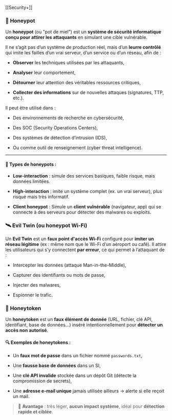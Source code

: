 [[Security+]]
### 🍯 **Honeypot**

Un **honeypot** (ou "pot de miel") est un **système de sécurité informatique conçu pour attirer les attaquants** en simulant une cible vulnérable.

Il ne s’agit pas d’un système de production réel, mais d’un **leurre contrôlé** qui imite les failles d’un vrai serveur, d’un service ou d’un réseau, afin de :

- **Observer** les techniques utilisées par les attaquants,
    
- **Analyser** leur comportement,
    
- **Détourner** leur attention des véritables ressources critiques,
    
- **Collecter des informations** sur de nouvelles attaques (signatures, TTP, etc.).
    

Il peut être utilisé dans :

- Des environnements de recherche en cybersécurité,
    
- Des SOC (Security Operations Centers),
    
- Des systèmes de détection d’intrusion (IDS),
    
- Ou comme outil de renseignement (cyber threat intelligence).
    

---

#### 🔑 Types de honeypots :

- **Low-interaction** : simule des services basiques, faible risque, mais données limitées.
    
- **High-interaction** : imite un système complet (ex. un vrai serveur), plus risqué mais très informatif.
	
- **Client honeypot** :  Simule un **client vulnérable** (navigateur, app) qui se connecte à des serveurs pour détecter des malwares ou exploits.
### 🛰️ **Evil Twin (ou honeypot Wi-Fi)**

Un **Evil Twin** est un **faux point d'accès Wi-Fi** configuré pour **imiter un réseau légitime** (ex : même nom que le Wi-Fi d’un aéroport ou café). Il attire les utilisateurs qui s’y connectent **par erreur**, ce qui permet à l’attaquant de :

- Intercepter les données (attaque Man-in-the-Middle),
    
- Capturer des identifiants ou mots de passe,
    
- Injecter des malwares,
    
- Espionner le trafic.


### 🍪 **Honeytoken**

Un **honeytoken** est un **faux élément de donnée** (URL, fichier, clé API, identifiant, base de données...) inséré intentionnellement pour **détecter un accès non autorisé**.

#### 🔍 Exemples de honeytokens :

- Un **faux mot de passe** dans un fichier nommé `passwords.txt`,
    
- Une **fausse base de données** dans un SI,
    
- Une **clé API invalide** stockée dans un dépôt Git (détecte la compromission de secrets),
    
- Une **adresse e-mail unique** jamais utilisée ailleurs → alerte si elle reçoit un mail.
    

> 📌 **Avantage** : très léger, **aucun impact système**, idéal pour **détection rapide et ciblée**.

